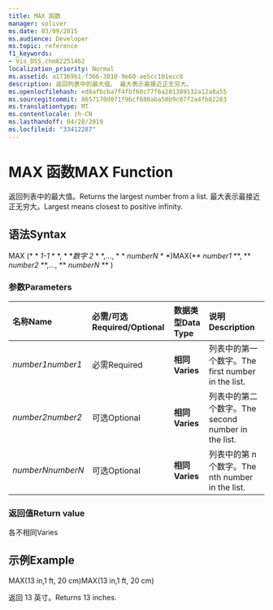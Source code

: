 ```yaml
---
title: MAX 函数
manager: soliver
ms.date: 03/09/2015
ms.audience: Developer
ms.topic: reference
f1_keywords:
- Vis_DSS.chm82251462
localization_priority: Normal
ms.assetid: a17369b1-f366-3010-9e60-ae5cc101ecc8
description: 返回列表中的最大值。 最大表示最接近正无穷大。
ms.openlocfilehash: ed8afbcba7f4fbf60c77f6a281389132a12a8a55
ms.sourcegitcommit: 8657170d071f9bcf680aba50b9c07f2a4fb82283
ms.translationtype: MT
ms.contentlocale: zh-CN
ms.lasthandoff: 04/28/2019
ms.locfileid: "33412287"
---
```

# <a name="max-function"></a><span data-ttu-id="ba8ca-104">MAX 函数</span><span class="sxs-lookup"><span data-stu-id="ba8ca-104">MAX Function</span></span>

<span data-ttu-id="ba8ca-105">返回列表中的最大值。</span><span class="sxs-lookup"><span data-stu-id="ba8ca-105">Returns the largest number from a list.</span></span> <span data-ttu-id="ba8ca-106">最大表示最接近正无穷大。</span><span class="sxs-lookup"><span data-stu-id="ba8ca-106">Largest means closest to positive infinity.</span></span>
  
## <a name="syntax"></a><span data-ttu-id="ba8ca-107">语法</span><span class="sxs-lookup"><span data-stu-id="ba8ca-107">Syntax</span></span>

<span data-ttu-id="ba8ca-108">MAX (\* \* *1-1* \* \*, \* \**数字 2* \* \*,..., \* \* *numberN* \* \*)</span><span class="sxs-lookup"><span data-stu-id="ba8ca-108">MAX(\*\* *number1* \*\*, \*\* *number2* \*\*,..., \*\* *numberN* \*\* )</span></span> 
  
### <a name="parameters"></a><span data-ttu-id="ba8ca-109">参数</span><span class="sxs-lookup"><span data-stu-id="ba8ca-109">Parameters</span></span>

|<span data-ttu-id="ba8ca-110">**名称**</span><span class="sxs-lookup"><span data-stu-id="ba8ca-110">**Name**</span></span>|<span data-ttu-id="ba8ca-111">**必需/可选**</span><span class="sxs-lookup"><span data-stu-id="ba8ca-111">**Required/Optional**</span></span>|<span data-ttu-id="ba8ca-112">**数据类型**</span><span class="sxs-lookup"><span data-stu-id="ba8ca-112">**Data Type**</span></span>|<span data-ttu-id="ba8ca-113">**说明**</span><span class="sxs-lookup"><span data-stu-id="ba8ca-113">**Description**</span></span>|
|:-----|:-----|:-----|:-----|
| <span data-ttu-id="ba8ca-114">_number1_</span><span class="sxs-lookup"><span data-stu-id="ba8ca-114">_number1_</span></span> <br/> |<span data-ttu-id="ba8ca-115">必需</span><span class="sxs-lookup"><span data-stu-id="ba8ca-115">Required</span></span>  <br/> |<span data-ttu-id="ba8ca-116">**相同**</span><span class="sxs-lookup"><span data-stu-id="ba8ca-116">**Varies**</span></span> <br/> |<span data-ttu-id="ba8ca-117">列表中的第一个数字。</span><span class="sxs-lookup"><span data-stu-id="ba8ca-117">The first number in the list.</span></span>  <br/> |
| <span data-ttu-id="ba8ca-118">_number2_</span><span class="sxs-lookup"><span data-stu-id="ba8ca-118">_number2_</span></span> <br/> |<span data-ttu-id="ba8ca-119">可选</span><span class="sxs-lookup"><span data-stu-id="ba8ca-119">Optional</span></span>  <br/> |<span data-ttu-id="ba8ca-120">**相同**</span><span class="sxs-lookup"><span data-stu-id="ba8ca-120">**Varies**</span></span> <br/> | <span data-ttu-id="ba8ca-121">列表中的第二个数字。</span><span class="sxs-lookup"><span data-stu-id="ba8ca-121">The second number in the list.</span></span>  <br/> |
| <span data-ttu-id="ba8ca-122">_numberN_</span><span class="sxs-lookup"><span data-stu-id="ba8ca-122">_numberN_</span></span> <br/> |<span data-ttu-id="ba8ca-123">可选</span><span class="sxs-lookup"><span data-stu-id="ba8ca-123">Optional</span></span>  <br/> |<span data-ttu-id="ba8ca-124">**相同**</span><span class="sxs-lookup"><span data-stu-id="ba8ca-124">**Varies**</span></span> <br/> |<span data-ttu-id="ba8ca-125">列表中的第 n 个数字。</span><span class="sxs-lookup"><span data-stu-id="ba8ca-125">The nth number in the list.</span></span>  <br/> |
   
### <a name="return-value"></a><span data-ttu-id="ba8ca-126">返回值</span><span class="sxs-lookup"><span data-stu-id="ba8ca-126">Return value</span></span>

<span data-ttu-id="ba8ca-127">各不相同</span><span class="sxs-lookup"><span data-stu-id="ba8ca-127">Varies</span></span>
  
## <a name="example"></a><span data-ttu-id="ba8ca-128">示例</span><span class="sxs-lookup"><span data-stu-id="ba8ca-128">Example</span></span>

<span data-ttu-id="ba8ca-129">MAX(13 in,1 ft, 20 cm)</span><span class="sxs-lookup"><span data-stu-id="ba8ca-129">MAX(13 in,1 ft, 20 cm)</span></span> 
  
<span data-ttu-id="ba8ca-130">返回 13 英寸。</span><span class="sxs-lookup"><span data-stu-id="ba8ca-130">Returns 13 inches.</span></span> 
  

